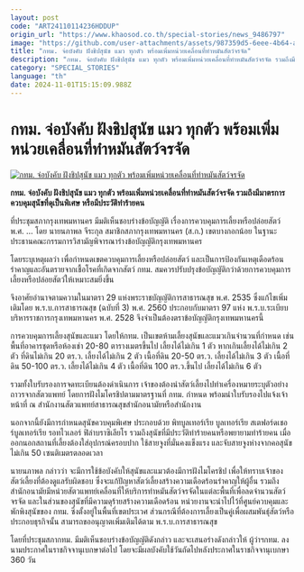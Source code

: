 ```yaml
---
layout: post
code: "ART24110114236HDDUP"
origin_url: "https://www.khaosod.co.th/special-stories/news_9486797"
image: "https://github.com/user-attachments/assets/987359d5-6eee-4b64-afc8-80a0e141af2e"
title: "กทม. จ่อบังคับ ฝังชิปสุนัข แมว ทุกตัว พร้อมเพิ่มหน่วยเคลื่อนที่ทำหมันสัตว์จรจัด"
description: "กทม. จ่อบังคับ ฝังชิปสุนัข แมว ทุกตัว พร้อมเพิ่มหน่วยเคลื่อนที่ทำหมันสัตว์จรจัด รวมถึงมีมาตรการควบคุมสุนัขที่ดุเป็นพิเศษ หรือมีประวัติทำร้ายคน"
category: "SPECIAL_STORIES"
language: "th"
date: 2024-11-01T15:15:09.988Z
---
```


# กทม. จ่อบังคับ ฝังชิปสุนัข แมว ทุกตัว พร้อมเพิ่มหน่วยเคลื่อนที่ทำหมันสัตว์จรจัด

[![กทม. จ่อบังคับ ฝังชิปสุนัข แมว ทุกตัว พร้อมเพิ่มหน่วยเคลื่อนที่ทำหมันสัตว์จรจัด](https://www.khaosod.co.th/wpapp/uploads/2024/11/cat.jpg "กทม. จ่อบังคับ ฝังชิปสุนัข แมว ทุกตัว พร้อมเพิ่มหน่วยเคลื่อนที่ทำหมันสัตว์จรจัด")](https://www.khaosod.co.th/wpapp/uploads/2024/11/cat.jpg)

**กทม. จ่อบังคับ ฝังชิปสุนัข แมว ทุกตัว พร้อมเพิ่มหน่วยเคลื่อนที่ทำหมันสัตว์จรจัด รวมถึงมีมาตรการควบคุมสุนัขที่ดุเป็นพิเศษ หรือมีประวัติทำร้ายคน**

ที่ประชุมสภากรุงเทพมหานคร มีมติเห็นชอบร่างข้อบัญญัติ เรื่องการควบคุมการเลี้ยงหรือปล่อยสัตว์ พ.ศ. … โดย นายนภาพล จีระกุล สมาชิกสภากรุงเทพมหานคร (ส.ก.) เขตบางกอกน้อย ในฐานะประธานคณะกรรมการวิสามัญพิจารณาร่างข้อบัญญัติกรุงเทพมหานคร

โดยระบุเหตุผลว่า เพื่อกำหนดเขตควบคุมการเลี้ยงหรือปล่อยสัตว์ และเป็นการป้องกันเหตุเดือดร้อนรำคาญและอันตรายจากเชื้อโรคที่เกิดจากสัตว์ กทม. สมควรปรับปรุงข้อบัญญัติกว่าด้วยการควบคุมการเลี้ยงหรือปล่อยสัตว์ให้เหมาะสมยิ่งขึ้น

จึงอาศัยอำนาจตามความในมาตรา 29 แห่งพระราชบัญญัติการสาธารณสุข พ.ศ. 2535 ซึ่งแก้ไขเพิ่มเติมโดย พ.ร.บ.การสาธารณสุข (ฉบับที่ 3) พ.ศ. 2560 ประกอบกับมาตรา 97 แห่ง พ.ร.บ.ระเบียบบริหารราชการกรุงเทพมหานคร พ.ศ. 2528 จึงจำเป็นต้องตราข้อบัญญัติกรุงเทพมหานครนี้

การควบคุมการเลี้ยงสุนัขและแมว โดยให้กทม. เป็นเขตห้ามเลี้ยงสุนัขและแมวเกินจำนวนที่กำหนด เช่น พื้นที่อาคารชุดหรือห้องเช่า 20-80 ตารางเมตรขึ้นไป เลี้ยงได้ไม่เกิน 1 ตัว หากเกินเลี้ยงได้ไม่เกิน 2 ตัว ที่ดินไม่เกิน 20 ตร.ว. เลี้ยงได้ไม่เกิน 2 ตัว เนื้อที่ดิน 20-50 ตร.ว. เลี้ยงได้ไม่เกิน 3 ตัว เนื้อที่ดิน 50-100 ตร.ว. เลี้ยงได้ไม่เกิน 4 ตัว เนื้อที่ดิน 100 ตร.ว.ขึ้นไป เลี้ยงได้ไม่เกิน 6 ตัว

รวมทั้งใบรับรองการจดทะเบียนต้องดำเนินการ เจ้าของต้องนำสัตว์เลี้ยงไปทำเครื่องหมายระบุตัวอย่างถาวรจากสัตวแพทย์ โดยการฝังไมโครชิปตามมาตรฐานที่ กทม. กำหนด พร้อมนำใบรับรองไปแจ้งเจ้าหน้าที่ ณ สำนักงานสัตวแพทย์สาธารณสุขสำนักอนามัยหรือสำนักงาน

นอกจากนี้ยังมีการกำหนดสุนัขควบคุมพิเศษ ประกอบด้วย พิทบูลเทอร์เรีย บูลเทอร์เรีย สเตฟอร์ดเชอร์บูลเทอร์เรีย รอทไวเลอร์ ฟิล่าบราซิเลียโร รวมถึงสุนัขที่มีประวัติทำร้ายคนหรือพยายามทำร้ายคน เมื่อออกนอกสถานที่เลี้ยงต้องใส่อุปกรณ์ครอบปาก ใช้สายจูงที่มั่นคงแข็งแรง และจับสายจูงห่างจากคอสุนัขไม่เกิน 50 เซนติเมตรตลอดเวลา

นายนภาพล กล่าวว่า จะมีการใช้ข้อบังคับให้สุนัขและแมวต้องมีการฝังไมโครชิป เพื่อให้ทราบเจ้าของสัตว์เลี้ยงที่ต้องดูแลรับผิดชอบ ซึ่งจะแก้ปัญหาสัตว์เลี้ยงสร้างความเดือดร้อนรำคาญให้ผู้อื่น รวมถึงสำนักอนามัยมีหน่วยสัตวแพทย์เคลื่อนที่ให้บริการทำหมันสัตว์จรจัดในแต่ละพื้นที่เพื่อลดจำนวนสัตว์จรจัด และในส่วนของสุนัขที่มีความดุร้ายสร้างความเดือดร้อน หน่วยงานจะนำไปไว้ที่ศูนย์ควบคุมและพักพิงสุนัขของ กทม. ซึ่งตั้งอยู่ในพื้นที่เขตประเวศ ส่วนกรณีที่ต้องการเลี้ยงเป็นคู่เพื่อผสมพันธุ์สัตว์หรือประกอบธุรกิจนั้น สามารถขออนุญาตเพิ่มเติมได้ตาม พ.ร.บ.การสาธารณสุข

โดยที่ประชุมสภากทม. มีมติเห็นชอบร่างข้อบัญญัติดังกล่าว และจะเสนอร่างดังกล่าวให้ ผู้ว่าฯกทม. ลงนามประกาศในราชกิจจานุเบกษาต่อไป โดยจะมีผลบังคับใช้วันถัดไปหลังประกาศในราชกิจจานุเบกษา 360 วัน